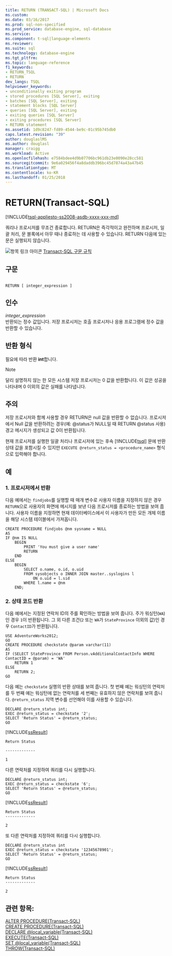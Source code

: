 ```yaml
---
title: RETURN (TRANSACT-SQL) | Microsoft Docs
ms.custom: 
ms.date: 03/16/2017
ms.prod: sql-non-specified
ms.prod_service: database-engine, sql-database
ms.service: 
ms.component: t-sql|language-elements
ms.reviewer: 
ms.suite: sql
ms.technology: database-engine
ms.tgt_pltfrm: 
ms.topic: language-reference
f1_keywords:
- RETURN_TSQL
- RETURN
dev_langs: TSQL
helpviewer_keywords:
- unconditionally exiting program
- stored procedures [SQL Server], exiting
- batches [SQL Server], exiting
- statement blocks [SQL Server]
- queries [SQL Server], exiting
- exiting queries [SQL Server]
- exiting procedures [SQL Server]
- RETURN statement
ms.assetid: 1d9c8247-fd89-4544-be9c-01c95b745db0
caps.latest.revision: "39"
author: douglaslMS
ms.author: douglasl
manager: craigg
ms.workload: Active
ms.openlocfilehash: e7584bdee4d9b07706bc961db23e0090e28cc581
ms.sourcegitcommit: 9e6a029456f4a8daddb396bc45d7874a43a47b45
ms.translationtype: MT
ms.contentlocale: ko-KR
ms.lasthandoff: 01/25/2018
---
```

# <a name="return-transact-sql"></a>RETURN(Transact-SQL)
[!INCLUDE[tsql-appliesto-ss2008-asdb-xxxx-xxx-md](../../includes/tsql-appliesto-ss2008-asdb-xxxx-xxx-md.md)]

  쿼리나 프로시저를 무조건 종료합니다. RETURN은 즉각적이고 완전하며 프로시저, 일괄 처리, 문 블록에서 아무 때나 종료하는 데 사용할 수 있습니다. RETURN 다음에 있는 문은 실행되지 않습니다.  
  
 ![항목 링크 아이콘](../../database-engine/configure-windows/media/topic-link.gif "항목 링크 아이콘") [Transact-SQL 구문 규칙](../../t-sql/language-elements/transact-sql-syntax-conventions-transact-sql.md)  
  
## <a name="syntax"></a>구문  
  
```  
  
RETURN [ integer_expression ]   
```  
  
## <a name="arguments"></a>인수  
 *integer_expression*  
 반환되는 정수 값입니다. 저장 프로시저는 호출 프로시저나 응용 프로그램에 정수 값을 반환할 수 있습니다.  
  
## <a name="return-types"></a>반환 형식  
 필요에 따라 반환 **int**합니다.  
  
> [!NOTE]  
>  달리 설명하지 않는 한 모든 시스템 저장 프로시저는 0 값을 반환합니다. 이 값은 성공을 나타내며 0 이외의 값은 실패를 나타냅니다.  
  
## <a name="remarks"></a>주의  
 저장 프로시저와 함께 사용할 경우 RETURN은 null 값을 반환할 수 없습니다. 프로시저에서 Null 값을 반환하려는 경우(예: @status가 NULL일 때 RETURN @status 사용) 경고 메시지가 생성되고 값 0이 반환됩니다.  
  
 현재 프로시저를 실행한 일괄 처리나 프로시저에 있는 후속 [!INCLUDE[tsql](../../includes/tsql-md.md)] 문에 반환 상태 값을 포함시킬 수 있지만 `EXECUTE @return_status = <procedure_name>` 형식으로 입력해야 합니다.  
  
## <a name="examples"></a>예  
  
### <a name="a-returning-from-a-procedure"></a>1. 프로시저에서 반환  
 다음 예에서는 `findjobs`를 실행할 때 매개 변수로 사용자 이름을 지정하지 않은 경우 `RETURN`으로 사용자의 화면에 메시지를 보낸 다음 프로시저를 종료하는 방법을 보여 줍니다. 사용자 이름을 지정하면 현재 데이터베이스에서 이 사용자가 만든 모든 개체 이름을 해당 시스템 테이블에서 가져옵니다.  
  
```  
CREATE PROCEDURE findjobs @nm sysname = NULL  
AS   
IF @nm IS NULL  
    BEGIN  
        PRINT 'You must give a user name'  
        RETURN  
    END  
ELSE  
    BEGIN  
        SELECT o.name, o.id, o.uid  
        FROM sysobjects o INNER JOIN master..syslogins l  
            ON o.uid = l.sid  
        WHERE l.name = @nm  
    END;  
```  
  
### <a name="b-returning-status-codes"></a>2. 상태 코드 반환  
 다음 예에서는 지정된 연락처 ID의 주를 확인하는 방법을 보여 줍니다. 주가 워싱턴(`WA`)인 경우 `1`이 반환됩니다. 그 외 다른 조건(`2` 또는 `WA`가 `StateProvince` 이외의 값)인 경우 `ContactID`가 반환됩니다.  
  
```  
USE AdventureWorks2012;  
GO  
CREATE PROCEDURE checkstate @param varchar(11)  
AS  
IF (SELECT StateProvince FROM Person.vAdditionalContactInfo WHERE ContactID = @param) = 'WA'  
    RETURN 1  
ELSE  
    RETURN 2;  
GO  
```  
  
 다음 예는 `checkstate` 실행의 반환 상태를 보여 줍니다. 첫 번째 예는 워싱턴의 연락처를 두 번째 예는 워싱턴에 없는 연락처를 세 번째는 유효하지 않은 연락처를 보여 줍니다. `@return_status` 지역 변수를 선언해야 이를 사용할 수 있습니다.  
  
```  
DECLARE @return_status int;  
EXEC @return_status = checkstate '2';  
SELECT 'Return Status' = @return_status;  
GO  
```  
  
 [!INCLUDE[ssResult](../../includes/ssresult-md.md)]  
  
 ```
 Return Status 
  
 ------------- 
  
 1
 ```  
  
 다른 연락처를 지정하여 쿼리를 다시 실행합니다.  
  
```  
DECLARE @return_status int;  
EXEC @return_status = checkstate '6';  
SELECT 'Return Status' = @return_status;  
GO  
```  
  
 [!INCLUDE[ssResult](../../includes/ssresult-md.md)]  
  
 ```
 Return Status  
 -------------  
  
 2
 ```  
  
 또 다른 연락처를 지정하여 쿼리를 다시 실행합니다.  
  
```  
DECLARE @return_status int  
EXEC @return_status = checkstate '12345678901';  
SELECT 'Return Status' = @return_status;  
GO  
```  
  
 [!INCLUDE[ssResult](../../includes/ssresult-md.md)]  
  
 ```
 Return Status  
 -------------  
  
 2
 ```  
  
## <a name="see-also"></a>관련 항목:  
 [ALTER PROCEDURE&#40;Transact-SQL&#41;](../../t-sql/statements/alter-procedure-transact-sql.md)   
 [CREATE PROCEDURE&#40;Transact-SQL&#41;](../../t-sql/statements/create-procedure-transact-sql.md)   
 [DECLARE @local_variable&#40;Transact-SQL&#41;](../../t-sql/language-elements/declare-local-variable-transact-sql.md)   
 [EXECUTE&#40;Transact-SQL&#41;](../../t-sql/language-elements/execute-transact-sql.md)   
 [SET @local_variable&#40;Transact-SQL&#41;](../../t-sql/language-elements/set-local-variable-transact-sql.md)   
 [THROW&#40;Transact-SQL&#41;](../../t-sql/language-elements/throw-transact-sql.md)  
  
  
